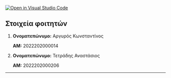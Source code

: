 [![Open in Visual Studio Code](https://classroom.github.com/assets/open-in-vscode-718a45dd9cf7e7f842a935f5ebbe5719a5e09af4491e668f4dbf3b35d5cca122.svg)](https://classroom.github.com/online_ide?assignment_repo_id=11499975&assignment_repo_type=AssignmentRepo)
## Στοιχεία φοιτητών

 1. **Ονοματεπώνυμο:** Αργυρός Κωνσταντίνος

    **ΑΜ:** 2022202000014

 2. **Ονοματεπώνυμο:** Τετράδης Αναστάσιος

    **ΑΜ:** 2022202000206

---
